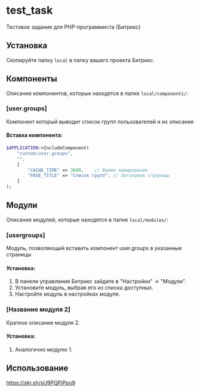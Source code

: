 # test_task
Тестовое задание для PHP-программиста (Битрикс)

## Установка

Скопируйте папку `local` в папку вашего проекта Битрикс.

## Компоненты

Описание компонентов, которые находятся в папке `local/components/`:

### [user.groups]

Компонент который выводит список групп пользователей и их описание

#### Вставка компонента:

```php
$APPLICATION->IncludeComponent(
    "custom:user.groups",
    "",
    [
        "CACHE_TIME" => 3600,    // Время кеширования
        "PAGE_TITLE" => "Список групп", // Заголовок страницы
    ]
);
```

## Модули

Описание модулей, которые находятся в папке `local/modules/`:

### [usergroups]

Модуль, позволяющий вставить компонент user.groups в указанные страницы

#### Установка:

1. В панели управления Битрикс зайдите в "Настройки" → "Модули".
2. Установите модуль, выбрав его из списка доступных.
3. Настройте модуль в настройках модуля.

### [Название модуля 2]

Краткое описание модуля 2.

#### Установка:

1. Аналогично модулю 1.

## Использование

https://skr.sh/sU9PQPiPpo9

